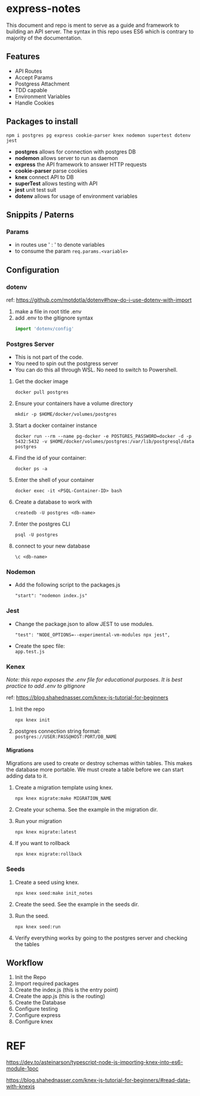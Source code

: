 # express-notes
This document and repo is ment to serve as a guide and framework to building an API server.
The syntax in this repo uses ES6 which is contrary to majority of the documentation.

## Features
- API Routes
- Accept Params
- Postgress Attachment
- TDD capable
- Environment Variables
- Handle Cookies

## Packages to install
```npm i postgres pg express cookie-parser knex nodemon supertest dotenv jest ```

- **postgres** allows for connection with postgres DB 
- **nodemon** allows server to run as daemon
- **express** the API framework to answer HTTP requests
- **cookie-parser** parse cookies
- **knex** connect API to DB
- **superTest** allows testing with API
- **jest** unit test suit
- **dotenv** allows for usage of environment variables 



## Snippits / Paterns
### Params
- in routes use ' : ' to denote variables
- to consume the param ```req.params.<variable>```


## Configuration
### dotenv
ref: https://github.com/motdotla/dotenv#how-do-i-use-dotenv-with-import
1. make a file in root title .env
2. add .env to the gitignore
syntax
    ```js
    import 'dotenv/config'
    ```

### Postgres Server
- This is not part of the code.
- You need to spin out the postgress server
- You can do this all through WSL. No need to switch to Powershell.
1. Get the docker image

    ```docker pull postgres```
2. Ensure your containers have a volume directory
   
    ```mkdir -p $HOME/docker/volumes/postgres```

3. Start a docker container instance
   
    ```docker run --rm --name pg-docker -e POSTGRES_PASSWORD=docker -d -p 5432:5432 -v $HOME/docker/volumes/postgres:/var/lib/postgresql/data postgres```

4. Find the id of your container:

    ```docker ps -a```

5. Enter the shell of your container

    ```docker exec -it <PSQL-Container-ID> bash```

6. Create a database to work with

    ```createdb -U postgres <db-name>```

7. Enter the postgres CLI

    ```psql -U postgres```

8. connect to your new database

    ```\c <db-name>```

### Nodemon

- Add the following script to the packages.js

    ```"start": "nodemon index.js"```

### Jest
- Change the package.json to allow JEST to use modules.

    ```"test": "NODE_OPTIONS=--experimental-vm-modules npx jest",```

- Create the spec file:  
    ```app.test.js```

### Kenex
*Note: this repo exposes the .env file for educational purposes. It is best practice to add .env to gitignore*

ref: https://blog.shahednasser.com/knex-js-tutorial-for-beginners
1. Init the repo
    
    ```npx knex init```

2. postgres connection string format: ``` postgres://USER:PASS@HOST:PORT/DB_NAME ```

#### Migrations
Migrations are used to create or destroy schemas within tables. This makes the database more portable.
We must create a table before we can start adding data to it.

1. Create a migration template using knex.

    ``` npx knex migrate:make MIGRATION_NAME ```

2. Create your schema. See the example in the migration dir.

3. Run your migration

    ``` npx knex migrate:latest ```
4. If you want to rollback

    ``` npx knex migrate:rollback ```

### Seeds
1. Create a seed using knex.

    ``` npx knex seed:make init_notes ```
2. Create the seed. See the example in the seeds dir.
3. Run the seed.

    ``` npx knex seed:run ```
4. Verify everything works by going to the postgres server and checking the tables

## Workflow
1. Init the Repo
2. Import required packages
3. Create the index.js (this is the entry point)
4. Create the app.js (this is the routing)
5. Create the Database
6. Configure testing
7. Configure express
8. Configure knex

# REF
https://dev.to/asteinarson/typescript-node-js-importing-knex-into-es6-module-1poc

https://blog.shahednasser.com/knex-js-tutorial-for-beginners/#read-data-with-knexjs
